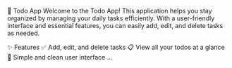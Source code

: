 📝 Todo App
Welcome to the Todo App! This application helps you stay organized by managing your daily tasks efficiently. With a user-friendly interface and essential features, you can easily add, edit, and delete tasks as needed.

✨ Features
✅ Add, edit, and delete tasks
📋 View all your todos at a glance
🌙 Simple and clean user interface
...
